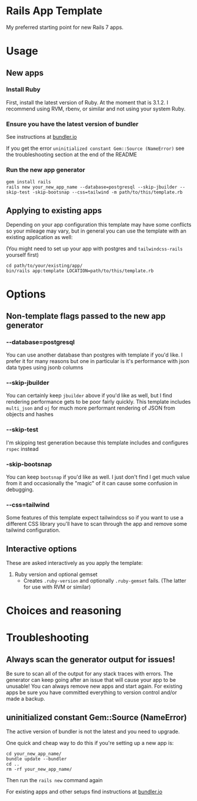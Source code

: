 # Rails App Template

My preferred starting point for new Rails 7 apps.

# Usage

## New apps

### Install Ruby
First, install the latest version of Ruby. At the moment that is 3.1.2. I recommend using RVM, rbenv, or similar and not using your system Ruby.

### Ensure you have the latest version of bundler

See instructions at [bundler.io](https://bundler.io)

If you get the error `uninitialized constant Gem::Source (NameError)` see the troubleshooting section at the end of the README

### Run the new app generator
```
gem install rails
rails new your_new_app_name --database=postgresql --skip-jbuilder --skip-test -skip-bootsnap --css=tailwind -m path/to/this/template.rb
```

## Applying to existing apps

Depending on your app configuration this template may have some conflicts so your mileage may vary, but in general you can use the template with an existing application as well:

(You might need to set up your app with postgres and `tailwindcss-rails` yourself first)

```
cd path/to/your/existing/app/
bin/rails app:template LOCATION=path/to/this/template.rb
```

# Options

## Non-template flags passed to the new app generator

### --database=postgresql 

You can use another database than postgres with template if you'd like. 
I prefer it for many reasons but one in particular is it's performance with json data types using jsonb columns

### --skip-jbuilder 

You can certainly keep `jbuilder` above if you'd like as well, but I find rendering performance gets to be poor fairly quickly. 
This template includes `multi_json` and `oj` for much more performant rendering of JSON from objects and hashes

### --skip-test 

I'm skipping test generation because this template includes and configures `rspec` instead

### -skip-bootsnap 

You can keep `bootsnap` if you'd like as well. I just don't find I get much value from it and occasionally the "magic" of 
it can cause some confusion in debugging.

### --css=tailwind

Some features of this template expect tailwindcss so if you want to use a different CSS library you'll have to scan 
through the app and remove some tailwind configuration.

## Interactive options

These are asked interactively as you apply the template:

1. Ruby version and optional gemset
    - Creates `.ruby-version` and optionally `.ruby-gemset` fails. (The latter for use with RVM or similar)

# Choices and reasoning

## 

# Troubleshooting

## Always scan the generator output for issues!

Be sure to scan all of the output for any stack traces with errors.
The generator can keep going after an issue that will cause your app to be unusable!
You can always remove new apps and start again. For existing apps be sure you have committed everything to version
control and/or made a backup.

## uninitialized constant Gem::Source (NameError)

The active version of bundler is not the latest and you need to upgrade. 

One quick and cheap way to do this if you're setting up a new app is:

```
cd your_new_app_name/
bundle update --bundler
cd ..
rm -rf your_new_app_name/
```
Then run the `rails new` command again

For existing apps and other setups find instructions at [bundler.io](https://bundler.io)